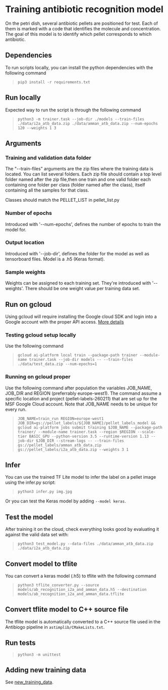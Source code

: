 # Training antibiotic recognition model

On the petri dish, several antibiotic pellets are positioned for test. Each of
them is marked with a code that identifies the molecule and concentration. The
goal of this model is to identify which pellet corresponds to which antibiotic.

## Dependencies

To run scripts locally, you can install the python dependencies with the
following command

> `pip3 install -r requirements.txt`

## Run locally

Expected way to run the script is through the following command

> `python3 -m trainer.task --job-dir ./models --train-files ./data/i2a_atb_data.zip ./data/amman_atb_data.zip --num-epochs 120 --weights 1 3`

## Arguments

### Training and validation data folder

The "--train-files" arguments are the zip files where the training data is
located. You can list several folders. Each zip file should contain a top level
folder named after the zip file,then one train and one valid folder each
containing one folder per class (folder named after the class), itself
containing all the samples for that class.

Classes should match the PELLET_LIST in pellet_list.py

### Number of epochs

Introduced with '--num-epochs', defines the number of epochs to train the model
for.

### Output location

Introduced with '--job-dir', defines the folder for the model as well as
tensorboard files. Model is a .h5 (Keras format).

### Sample weights

Weights can be assigned to each training set. They're introduced with
'--weights'. There should be one weight value per training data set.

## Run on gcloud

Using gcloud will require installing the Google cloud SDK and login into a
Google account with the proper API access.
[More details](https://cloud.google.com/ml-engine/docs/tensorflow/getting-started-keras)

### Testing gcloud setup locally

Use the following command

> `gcloud ai-platform local train --package-path trainer --module-name trainer.task --job-dir models -- --train-files ./data/test_data.zip --num-epochs=1`

### Running on gcloud proper

Use the following command after population the variables JOB_NAME, JOB_DIR and
REGION (preferrably europe-west1). The command assume a specific location and
project (pellet-labels-260211) that are set up for the MSF Google Cloud account.
Note that JOB_NAME needs to be unique for every run.

> `JOB_NAME=train_run REGION=europe-west1 JOB_DIR=gs://pellet_labels/${JOB_NAME}/pellet_labels_model && gcloud ai-platform jobs submit training $JOB_NAME --package-path trainer/ --module-name trainer.task --region $REGION --scale-tier BASIC_GPU --python-version 3.5 --runtime-version 1.13 --job-dir $JOB_DIR --stream-logs -- --train-files gs://pellet_labels/amman_atb_data.zip gs://pellet_labels/i2a_atb_data.zip --weights 3 1`

## Infer

You can use the trained TF Lite model to infer the label on a pellet image using
the infer.py script:

> `python3 infer.py img.jpg`

Or you can test the Keras model by adding `--model keras`.

## Test the model

After training it on the cloud, check everything looks good by evaluating it
against the valid data set with:

> `python3 test_model.py --data-files ./data/amman_atb_data.zip ./data/i2a_atb_data.zip`

## Convert model to tflite

You can convert a keras model (.h5) to tflite with the following command

> `python3 tflite_converter.py --source models/ab_recognition_i2a_and_amman_data.h5 --destination models/ab_recognition_i2a_and_amman_data.tflite`

## Convert tflite model to C++ source file

The tflite model is automatically converted to a C++ source file used in the Antibiogo pipeline in `astimplib/CMakeLists.txt`.

## Run tests

> `python3 -m unittest`

## Adding new training data

See [new_training_data](new_training_data/README.md).
